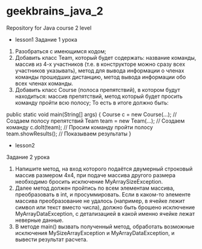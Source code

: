 # geekbrains_java_2
Repository for Java course 2 level

* lesson1
Задание 1 урока

1. Разобраться с имеющимся кодом;
2. Добавить класс Team, который будет содержать: название команды, массив из 4-х участников (т.е. в конструкторе можно сразу всех участников указывать), метод для вывода информации о членах команды прошедших дистанцию, метод вывода информации обо всех членах команды.
3. Добавить класс Course (полоса препятствий), в котором будут находиться: массив препятствий, метод который будет просить команду пройти всю полосу;
То есть в итоге должно быть:

public static void main(String[] args) {
Course c = new Course(...); // Создаем полосу препятствий
Team team = new Team(...); // Создаем команду
c.doIt(team); // Просим команду пройти полосу
team.showResults(); // Показываем результаты
}

* lesson2 

Задание 2 урока

1. Напишите метод, на вход которого подаётся двумерный строковый массив размером 4х4, при подаче массива другого размера необходимо бросить исключение MyArraySizeException.
2. Далее метод должен пройтись по всем элементам массива, преобразовать в int, и просуммировать. Если в каком-то элементе массива преобразование не удалось (например, в ячейке лежит символ или текст вместо числа), должно быть брошено исключение MyArrayDataException, с детализацией в какой именно ячейке лежат неверные данные.
3. В методе main() вызвать полученный метод, обработать возможные исключения MySizeArrayException и MyArrayDataException, и вывести результат расчета.
